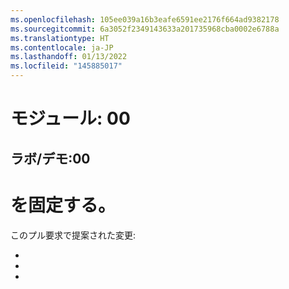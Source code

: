 ```yaml
---
ms.openlocfilehash: 105ee039a16b3eafe6591ee2176f664ad9382178
ms.sourcegitcommit: 6a3052f2349143633a201735968cba0002e6788a
ms.translationtype: HT
ms.contentlocale: ja-JP
ms.lasthandoff: 01/13/2022
ms.locfileid: "145885017"
---
```

# <a name="module-00"></a>モジュール: 00
## <a name="labdemo-00"></a>ラボ/デモ:00

# を固定する。

このプル要求で提案された変更:

-
-
-